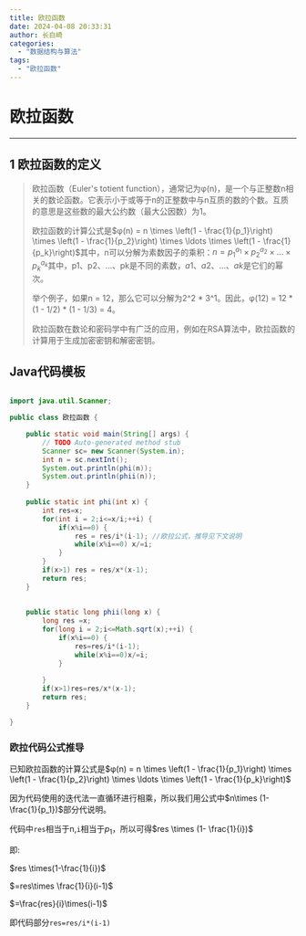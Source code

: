 ```yaml
---
title: 欧拉函数
date: 2024-04-08 20:33:31
author: 长白崎
categories:
  - "数据结构与算法"
tags:
  - "欧拉函数"
---
```




# 欧拉函数

---

## 1 欧拉函数的定义

> 欧拉函数（Euler's totient function），通常记为φ(n)，是一个与正整数n相关的数论函数。它表示小于或等于n的正整数中与n互质的数的个数。互质的意思是这些数的最大公约数（最大公因数）为1。
>
> 欧拉函数的计算公式是$φ(n) = n \times \left(1 - \frac{1}{p_1}\right) \times \left(1 - \frac{1}{p_2}\right) \times \ldots \times \left(1 - \frac{1}{p_k}\right)$其中，n可以分解为素数因子的乘积：$n = p_1^{a_1} \times p_2^{a_2} \times \ldots \times p_k^{a_k}$其中，p1、p2、...、pk是不同的素数，$a1、a2、...、ak$是它们的幂次。
>
> 举个例子，如果n = 12，那么它可以分解为2^2 * 3^1。因此，φ(12) = 12 * (1 - 1/2) * (1 - 1/3) = 4。
>
> 欧拉函数在数论和密码学中有广泛的应用，例如在RSA算法中，欧拉函数的计算用于生成加密密钥和解密密钥。



## Java代码模板

```java

import java.util.Scanner;

public class 欧拉函数 {

	public static void main(String[] args) {
		// TODO Auto-generated method stub
		Scanner sc= new Scanner(System.in);
		int n = sc.nextInt();
		System.out.println(phi(n));
		System.out.println(phii(n));
	}
	
	public static int phi(int x) {
		int res=x;
		for(int i = 2;i<=x/i;++i) {
			if(x%i==0) {
				res = res/i*(i-1); //欧拉公式，推导见下文说明
				while(x%i==0) x/=i;
			}
		}
		if(x>1) res = res/x*(x-1);
		return res;
	}
	
	
	public static long phii(long x) {
		long res =x;
		for(long i = 2;i<=Math.sqrt(x);++i) {
			if(x%i==0) {
				res=res/i*(i-1);
				while(x%i==0)x/=i;
			}
			
		}
		if(x>1)res=res/x*(x-1);
		return res;
	}

}

```



### 欧拉代码公式推导

已知欧拉函数的计算公式是$φ(n) = n \times \left(1 - \frac{1}{p_1}\right) \times \left(1 - \frac{1}{p_2}\right) \times \ldots \times \left(1 - \frac{1}{p_k}\right)$

因为代码使用的迭代法一直循环进行相乘，所以我们用公式中$n\times (1-\frac{1}{p_1})$部分代说明。

代码中`res`相当于n,`i`相当于$p_1$，所以可得$res \times (1- \frac{1}{i})$

即:

$res \times(1-\frac{1}{i})$

$=res\times \frac{1}{i}(i-1)$

$=\frac{res}{i}\times(i-1)$

即代码部分`res=res/i*(i-1)`
